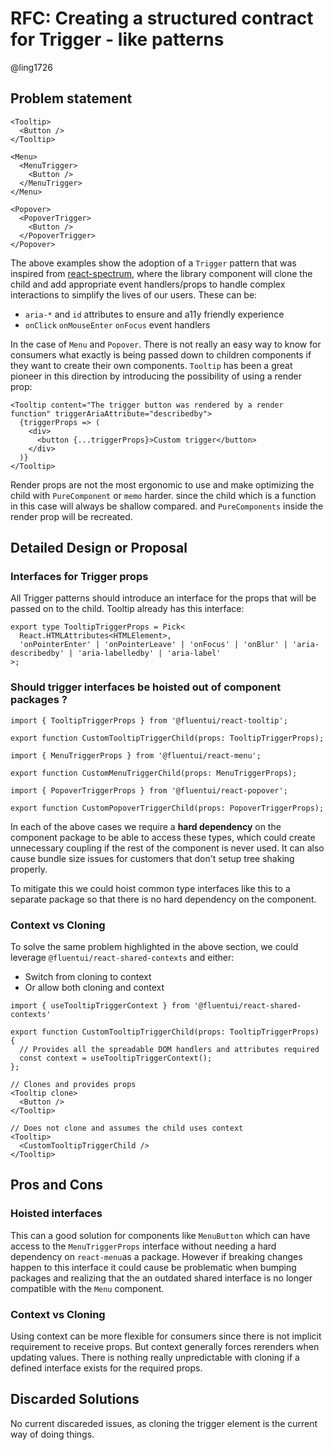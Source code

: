 # RFC: Creating a structured contract for Trigger - like patterns

@ling1726

## Problem statement

```tsx
<Tooltip>
  <Button />
</Tooltip>

<Menu>
  <MenuTrigger>
    <Button />
  </MenuTrigger>
</Menu>

<Popover>
  <PopoverTrigger>
    <Button />
  </PopoverTrigger>
</Popover>
```

The above examples show the adoption of a `Trigger` pattern that was inspired from [react-spectrum](https://react-spectrum.adobe.com/react-spectrum/MenuTrigger.html), where the library component will clone the child and add appropriate event handlers/props to handle complex interactions to simplify the lives of our users. These can be:

- `aria-*` and `id` attributes to ensure and a11y friendly experience
- `onClick` `onMouseEnter` `onFocus` event handlers

In the case of `Menu` and `Popover`. There is not really an easy way to know for consumers what exactly is being passed down to children components if they want to create their own components. `Tooltip` has been a great pioneer in this direction by introducing the possibility of using a render prop:

```tsx
<Tooltip content="The trigger button was rendered by a render function" triggerAriaAttribute="describedby">
  {triggerProps => (
    <div>
      <button {...triggerProps}>Custom trigger</button>
    </div>
  )}
</Tooltip>
```

Render props are not the most ergonomic to use and make optimizing the child with `PureComponent` or `memo` harder. since the child which is a function in this case will always be shallow compared. and `PureComponents` inside the render prop will be recreated.

## Detailed Design or Proposal

### Interfaces for Trigger props

All Trigger patterns should introduce an interface for the props that will be passed on to the child. Tooltip already has this interface:

```tsx
export type TooltipTriggerProps = Pick<
  React.HTMLAttributes<HTMLElement>,
  'onPointerEnter' | 'onPointerLeave' | 'onFocus' | 'onBlur' | 'aria-describedby' | 'aria-labelledby' | 'aria-label'
>;
```

### Should trigger interfaces be hoisted out of component packages ?

```tsx
import { TooltipTriggerProps } from '@fluentui/react-tooltip';

export function CustomTooltipTriggerChild(props: TooltipTriggerProps);
```

```tsx
import { MenuTriggerProps } from '@fluentui/react-menu';

export function CustomMenuTriggerChild(props: MenuTriggerProps);
```

```tsx
import { PopoverTriggerProps } from '@fluentui/react-popover';

export function CustomPopoverTriggerChild(props: PopoverTriggerProps);
```

In each of the above cases we require a **hard dependency** on the component package to be able to access these types, which could create unnecessary coupling if the rest of the component is never used. It can also cause bundle size issues for customers that don't setup tree shaking properly.

To mitigate this we could hoist common type interfaces like this to a separate package so that there is no hard dependency on the component.

### Context vs Cloning

To solve the same problem highlighted in the above section, we could leverage `@fluentui/react-shared-contexts` and either:

- Switch from cloning to context
- Or allow both cloning and context

```tsx
import { useTooltipTriggerContext } from '@fluentui/react-shared-contexts'

export function CustomTooltipTriggerChild(props: TooltipTriggerProps) {
  // Provides all the spreadable DOM handlers and attributes required
  const context = useTooltipTriggerContext();
};

// Clones and provides props
<Tooltip clone>
  <Button />
</Tooltip>

// Does not clone and assumes the child uses context
<Tooltip>
  <CustomTooltipTriggerChild />
</Tooltip>
```

## Pros and Cons

### Hoisted interfaces

This can a good solution for components like `MenuButton` which can have access to the `MenuTriggerProps` interface without needing a hard dependency on `react-menu`as a package. However if breaking changes happen to this interface it could cause be problematic when bumping packages and realizing that the an outdated shared interface is no longer compatible with the `Menu` component.

### Context vs Cloning

Using context can be more flexible for consumers since there is not implicit requirement to receive props. But context generally forces rerenders when updating values. There is nothing really unpredictable with cloning if a defined interface exists for the required props.

## Discarded Solutions

No current discareded issues, as cloning the trigger element is the current way of doing things.
